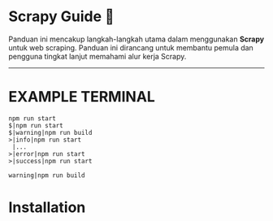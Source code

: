 # Scrapy Guide 🚀

Panduan ini mencakup langkah-langkah utama dalam menggunakan **Scrapy** untuk web scraping. Panduan ini dirancang untuk membantu pemula dan pengguna tingkat lanjut memahami alur kerja Scrapy.

---

# EXAMPLE TERMINAL
```terminal
npm run start
$|npm run start
$|warning|npm run build
>|info|npm run start
 |...
>|error|npm run start
>|success|npm run start

warning|npm run build
```

#  Installation